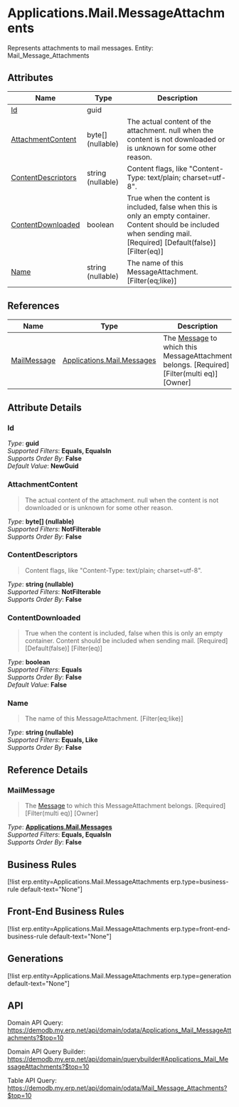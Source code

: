 # Applications.Mail.MessageAttachments

Represents attachments to mail messages. Entity: Mail_Message_Attachments

## Attributes

| Name | Type | Description |
| ---- | ---- | --- |
| [Id](Applications.Mail.MessageAttachments.md#Id) | guid |  
| [AttachmentContent](Applications.Mail.MessageAttachments.md#AttachmentContent) | byte[] (nullable) | The actual content of the attachment. null when the content is not downloaded or is unknown for some other reason. 
| [ContentDescriptors](Applications.Mail.MessageAttachments.md#ContentDescriptors) | string (nullable) | Content flags, like "Content-Type: text/plain; charset=utf-8". 
| [ContentDownloaded](Applications.Mail.MessageAttachments.md#ContentDownloaded) | boolean | True when the content is included, false when this is only an empty container. Content should be included when sending mail. [Required] [Default(false)] [Filter(eq)] 
| [Name](Applications.Mail.MessageAttachments.md#Name) | string (nullable) | The name of this MessageAttachment. [Filter(eq;like)] 

## References

| Name | Type | Description |
| ---- | ---- | --- |
| [MailMessage](Applications.Mail.MessageAttachments.md#MailMessage) | [Applications.Mail.Messages](Applications.Mail.Messages.md) | The [Message](Applications.Mail.Messages.md) to which this MessageAttachment belongs. [Required] [Filter(multi eq)] [Owner] |


## Attribute Details

### Id

_Type_: **guid**  
_Supported Filters_: **Equals, EqualsIn**  
_Supports Order By_: **False**  
_Default Value_: **NewGuid**  

### AttachmentContent

> The actual content of the attachment. null when the content is not downloaded or is unknown for some other reason.

_Type_: **byte[] (nullable)**  
_Supported Filters_: **NotFilterable**  
_Supports Order By_: **False**  

### ContentDescriptors

> Content flags, like "Content-Type: text/plain; charset=utf-8".

_Type_: **string (nullable)**  
_Supported Filters_: **NotFilterable**  
_Supports Order By_: **False**  

### ContentDownloaded

> True when the content is included, false when this is only an empty container. Content should be included when sending mail. [Required] [Default(false)] [Filter(eq)]

_Type_: **boolean**  
_Supported Filters_: **Equals**  
_Supports Order By_: **False**  
_Default Value_: **False**  

### Name

> The name of this MessageAttachment. [Filter(eq;like)]

_Type_: **string (nullable)**  
_Supported Filters_: **Equals, Like**  
_Supports Order By_: **False**  


## Reference Details

### MailMessage

> The [Message](Applications.Mail.Messages.md) to which this MessageAttachment belongs. [Required] [Filter(multi eq)] [Owner]

_Type_: **[Applications.Mail.Messages](Applications.Mail.Messages.md)**  
_Supported Filters_: **Equals, EqualsIn**  
_Supports Order By_: **False**  



## Business Rules

[!list erp.entity=Applications.Mail.MessageAttachments erp.type=business-rule default-text="None"]

## Front-End Business Rules

[!list erp.entity=Applications.Mail.MessageAttachments erp.type=front-end-business-rule default-text="None"]

## Generations

[!list erp.entity=Applications.Mail.MessageAttachments erp.type=generation default-text="None"]

## API

Domain API Query:
<https://demodb.my.erp.net/api/domain/odata/Applications_Mail_MessageAttachments?$top=10>

Domain API Query Builder:
<https://demodb.my.erp.net/api/domain/querybuilder#Applications_Mail_MessageAttachments?$top=10>

Table API Query:
<https://demodb.my.erp.net/api/domain/odata/Mail_Message_Attachments?$top=10>

